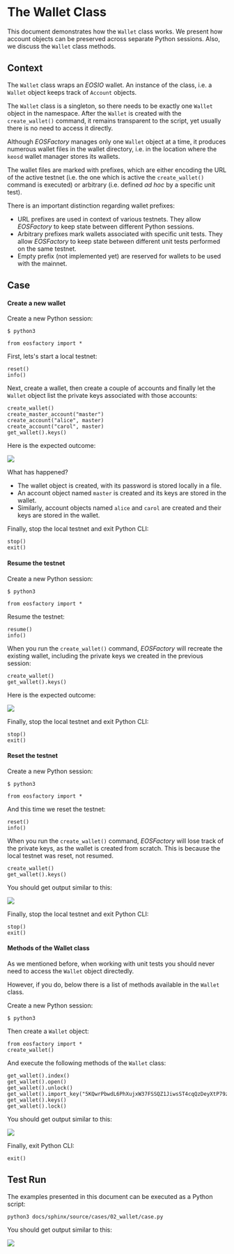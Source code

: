 # The Wallet Class


This document demonstrates how the `Wallet` class works. We present how account objects can be preserved across separate Python sessions. Also, we discuss the `Wallet` class methods.

## Context

The `Wallet` class wraps an *EOSIO* wallet. An instance of the class, i.e. a `Wallet` object keeps track of `Account` objects.

The `Wallet` class is a singleton, so there needs to be exactly one `Wallet` object in the namespace. After the `Wallet` is created with the `create_wallet()` command, it remains transparent to the script, yet usually there is no need to access it directly.

Although *EOSFactory* manages only one `Wallet` object at a time, it produces numerous wallet files in the wallet directory, i.e. in the location where the `keosd` wallet manager stores its wallets.

The wallet files are marked with prefixes, which are either encoding the URL of the active testnet (i.e. the one which is active the `create_wallet()` command is executed) or arbitrary (i.e. defined *ad hoc* by a specific unit test).

There is an important distinction regarding wallet prefixes:

* URL prefixes are used in context of various testnets. They allow *EOSFactory* to keep state between different Python sessions.
* Arbitrary prefixes mark wallets associated with specific unit tests. They allow *EOSFactory* to keep state between different unit tests performed on the same testnet.
* Empty prefix (not implemented yet) are reserved for wallets to be used with the mainnet.

## Case

#### Create a new wallet

Create a new Python session:

```
$ python3
```

```
from eosfactory import *
```

First, lets's start a local testnet:


```
reset()
info()
```

Next, create a wallet, then create a couple of accounts and finally let the `Wallet` object list the private keys associated with those accounts:
```
create_wallet()
create_master_account("master")
create_account("alice", master)
create_account("carol", master)
get_wallet().keys()
```

Here is the expected outcome:

![](./img/01.png)

What has happened?

* The wallet object is created, with its password is stored locally in a file.
* An account object named `master` is created and its keys are stored in the wallet.
* Similarly, account objects named `alice` and `carol` are created and their keys are stored in the wallet.

Finally, stop the local testnet and exit Python CLI:

```
stop()
exit()
```

#### Resume the testnet

Create a new Python session:

```
$ python3
```

```
from eosfactory import *
```

Resume the testnet:

```
resume()
info()
```

When you run the `create_wallet()` command, *EOSFactory* will recreate the existing wallet, including the private keys we created in the previous session:

```
create_wallet()
get_wallet().keys()
```

Here is the expected outcome:

![](./img/02.png)

Finally, stop the local testnet and exit Python CLI:

```
stop()
exit()
```

#### Reset the testnet

Create a new Python session:

```
$ python3
```

```
from eosfactory import *
```

And this time we reset the testnet:

```
reset()
info()
```

When you run the `create_wallet()` command, *EOSFactory* will lose track of the private keys, as the wallet is created from scratch. This is because the local testnet was reset, not resumed.

```
create_wallet()
get_wallet().keys()
```
You should get output similar to this:

![](./img/03.png)

Finally, stop the local testnet and exit Python CLI:

```
stop()
exit()
```

#### Methods of the Wallet class

As we mentioned before, when working with unit tests you should never need to access the `Wallet` object directedly. 

However, if you do, below there is a list of methods available in the `Wallet` class.

Create a new Python session:

```
$ python3
```

Then create a `Wallet` object:

```
from eosfactory import *
create_wallet()
```

And execute the following methods of the `Wallet` class:

```
get_wallet().index()
get_wallet().open()
get_wallet().unlock()
get_wallet().import_key("5KQwrPbwdL6PhXujxW37FSSQZ1JiwsST4cqQzDeyXtP79zkvFD3")
get_wallet().keys()
get_wallet().lock()
```

You should get output similar to this:

![](./img/04.png)

Finally, exit Python CLI:

```
exit()
```

## Test Run

The examples presented in this document can be executed as a Python script:
```
python3 docs/sphinx/source/cases/02_wallet/case.py
```
You should get output similar to this:

![](./case.png)